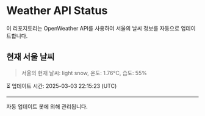 
# Weather API Status

이 리포지토리는 OpenWeather API를 사용하여 서울의 날씨 정보를 자동으로 업데이트합니다.

## 현재 서울 날씨
> 서울의 현재 날씨: light snow, 온도: 1.76°C, 습도: 55%

⏳ 업데이트 시간: 2025-03-03 22:15:23 (UTC)

---
자동 업데이트 봇에 의해 관리됩니다.
